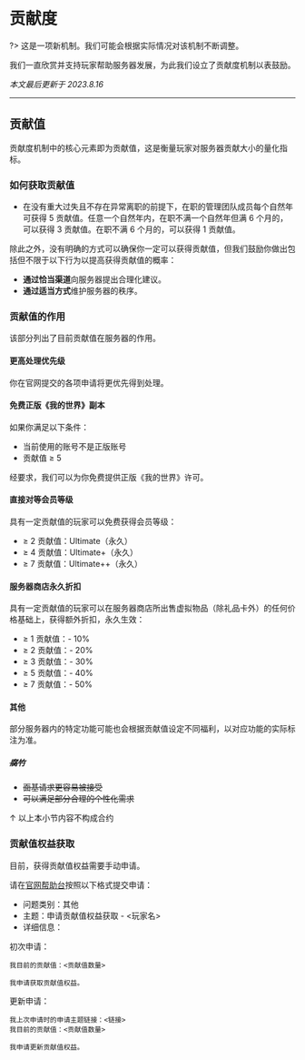 # 贡献度

?> 这是一项新机制。我们可能会根据实际情况对该机制不断调整。

我们一直欣赏并支持玩家帮助服务器发展，为此我们设立了贡献度机制以表鼓励。

*本文最后更新于 2023.8.16*

----------

## 贡献值

贡献度机制中的核心元素即为贡献值，这是衡量玩家对服务器贡献大小的量化指标。

### 如何获取贡献值

- 在没有重大过失且不存在异常离职的前提下，在职的管理团队成员每个自然年可获得 5 贡献值。任意一个自然年内，在职不满一个自然年但满 6 个月的，可以获得 3 贡献值。在职不满 6 个月的，可以获得 1 贡献值。

除此之外，没有明确的方式可以确保你一定可以获得贡献值，但我们鼓励你做出包括但不限于以下行为以提高获得贡献值的概率：

- **通过恰当渠道**向服务器提出合理化建议。
- **通过适当方式**维护服务器的秩序。

### 贡献值的作用

该部分列出了目前贡献值在服务器的作用。

#### 更高处理优先级

你在官网提交的各项申请将更优先得到处理。

#### 免费正版《我的世界》副本

如果你满足以下条件：

- 当前使用的账号不是正版账号
- 贡献值 ≥ 5

经要求，我们可以为你免费提供正版《我的世界》许可。

#### 直接对等会员等级

具有一定贡献值的玩家可以免费获得会员等级：

- ≥ 2 贡献值：Ultimate（永久）
- ≥ 4 贡献值：Ultimate+（永久）
- ≥ 7 贡献值：Ultimate++（永久）

#### 服务器商店永久折扣

具有一定贡献值的玩家可以在服务器商店所出售虚拟物品（除礼品卡外）的任何价格基础上，获得额外折扣，永久生效：

- ≥ 1 贡献值：- 10%
- ≥ 2 贡献值：- 20%
- ≥ 3 贡献值：- 30%
- ≥ 5 贡献值：- 40%
- ≥ 7 贡献值：- 50%

#### 其他

部分服务器内的特定功能可能也会根据贡献值设定不同福利，以对应功能的实际标注为准。

##### ~~腐竹~~

- ~~面基请求更容易被接受~~
- ~~可以满足部分合理的个性化需求~~

↑ 以上本小节内容不构成合约

### 贡献值权益获取

目前，获得贡献值权益需要手动申请。

请在[官网帮助台](https://usolia.net/support)按照以下格式提交申请：

- 问题类别：其他
- 主题：申请贡献值权益获取 - <玩家名>
- 详细信息：

初次申请：

```
我目前的贡献值：<贡献值数量>

我申请获取贡献值权益。
```

更新申请：

```
我上次申请时的申请主题链接：<链接>
我目前的贡献值：<贡献值数量>

我申请更新贡献值权益。
```